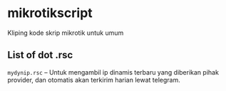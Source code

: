 # mikrotikscript
Kliping kode skrip mikrotik untuk umum

## List of dot .rsc

`mydynip.rsc` – Untuk mengambil ip dinamis terbaru yang diberikan pihak provider, dan otomatis akan terkirim harian lewat telegram.

